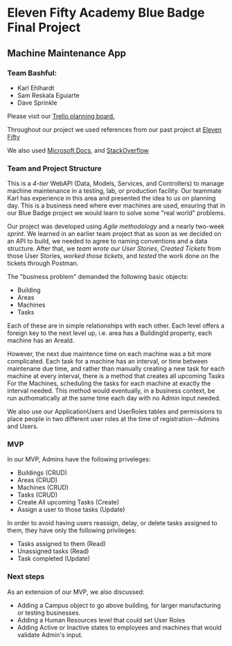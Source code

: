 # Eleven Fifty Academy Blue Badge Final Project

## Machine Maintenance App

### Team Bashful:

* Karl Ehlhardt
* Sam Reskala Eguiarte
* Dave Sprinkle

Please visit our [Trello planning board.](https://trello.com/b/9VHzjxGe/machine-maintenance "Machine Maintenance on Trello")

Throughout our project we used references from our past project at [Eleven Fifty](https://elevenfifty.org)

We also used [Microsoft Docs](https://docs.microsoft.com/en-us), and [StackOverflow](https://stackoverflow.com)



### Team and Project Structure

This is a *4-tier* WebAPI (Data, Models, Services, and Controllers) to manage machine maintenance in a testing, lab, or production facility. Our teammate Karl has experience in this area and presented the idea to us on planning day.  This is a business need where ever machines are used, ensuring that in our Blue Badge project we would learn to solve some "real world" problems.  

Our project was developed using *Agile methodology* and a nearly two-week *sprint*.  We learned in an earlier team project that as soon as we decided on an API to build, we needed to agree to naming conventions and a data structure.  After that, we *team wrote our User Stories*, *Created Tickets* from those User Stories, *worked those tickets*, and *tested* the work done on the tickets through Postman. 

The "business problem" demanded the following basic objects:

* Building
* Areas
* Machines
* Tasks

Each of these are in simple relationships with each other. Each level offers a foreign key to the next level up, i.e. area has a BuildingId property, each machine has an AreaId.  

However, the next due maintence time on each machine was a bit more complicated.  Each task for a machine has an interval, or time between maintenane due time, and rather than manually creating a new task for each machine at every interval, there is a method that creates all upcoming Tasks For the Machines, scheduling the tasks for each machine at exactly the interval needed.  This method would eventually, in a business context, be run authomatically at the same time each day with no Admin input needed.

We also use our ApplicationUsers and UserRoles tables and permissions to place people in two different user roles at the time of registration--Admins and Users.

### MVP

In our MVP, Admins have the following priveleges:

* Buildings (CRUD)
* Areas (CRUD)
* Machines (CRUD)
* Tasks (CRUD)
* Create All upcoming Tasks (Create)
* Assign a user to those tasks (Update)

In order to avoid having users reassign, delay, or delete tasks assigned to them, they have only the following privileges:

* Tasks assigned to them (Read)
* Unassigned tasks (Read)
* Task completed (Update)

### Next steps

As an extension of our MVP, we also discussed: 

* Adding a Campus object to go above building, for larger manufacturing or testing businesses.
* Adding a Human Resources level that could set User Roles 
* Adding Active or Inactive states to employees and machines that would validate Admin's input. 


 



